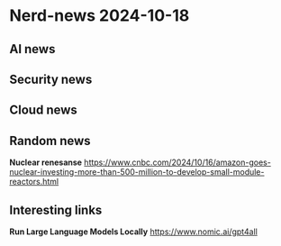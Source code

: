 # Nerd-news 2024-10-18

## AI news

## Security news

## Cloud news

## Random news

**Nuclear renesanse**
https://www.cnbc.com/2024/10/16/amazon-goes-nuclear-investing-more-than-500-million-to-develop-small-module-reactors.html

## Interesting links

**Run Large Language Models Locally**
https://www.nomic.ai/gpt4all

